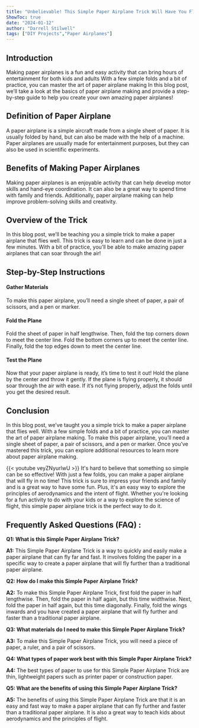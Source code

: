```yaml
---
title: "Unbelievable! This Simple Paper Airplane Trick Will Have You Flying in No Time!"
ShowToc: true 
date: "2024-01-12"
author: "Darrell Stilwell" 
tags: ["DIY Projects","Paper Airplanes"]
---
```

## Introduction

Making paper airplanes is a fun and easy activity that can bring hours of entertainment for both kids and adults With a few simple folds and a bit of practice, you can master the art of paper airplane making In this blog post, we’ll take a look at the basics of paper airplane making and provide a step-by-step guide to help you create your own amazing paper airplanes! 

## Definition of Paper Airplane

A paper airplane is a simple aircraft made from a single sheet of paper. It is usually folded by hand, but can also be made with the help of a machine. Paper airplanes are usually made for entertainment purposes, but they can also be used in scientific experiments. 

## Benefits of Making Paper Airplanes

Making paper airplanes is an enjoyable activity that can help develop motor skills and hand-eye coordination. It can also be a great way to spend time with family and friends. Additionally, paper airplane making can help improve problem-solving skills and creativity. 

## Overview of the Trick

In this blog post, we’ll be teaching you a simple trick to make a paper airplane that flies well. This trick is easy to learn and can be done in just a few minutes. With a bit of practice, you’ll be able to make amazing paper airplanes that can soar through the air! 

## Step-by-Step Instructions

#### Gather Materials

To make this paper airplane, you’ll need a single sheet of paper, a pair of scissors, and a pen or marker. 

#### Fold the Plane

Fold the sheet of paper in half lengthwise. Then, fold the top corners down to meet the center line. Fold the bottom corners up to meet the center line. Finally, fold the top edges down to meet the center line. 

#### Test the Plane

Now that your paper airplane is ready, it’s time to test it out! Hold the plane by the center and throw it gently. If the plane is flying properly, it should soar through the air with ease. If it’s not flying properly, adjust the folds until you get the desired result. 

## Conclusion

In this blog post, we’ve taught you a simple trick to make a paper airplane that flies well. With a few simple folds and a bit of practice, you can master the art of paper airplane making. To make this paper airplane, you’ll need a single sheet of paper, a pair of scissors, and a pen or marker. Once you’ve mastered this trick, you can explore additional resources to learn more about paper airplane making.

{{< youtube veyZNyurlwU >}} 
It's hard to believe that something so simple can be so effective! With just a few folds, you can make a paper airplane that will fly in no time! This trick is sure to impress your friends and family and is a great way to have some fun. Plus, it's an easy way to explore the principles of aerodynamics and the intent of flight. Whether you're looking for a fun activity to do with your kids or a way to explore the science of flight, this simple paper airplane trick is the perfect way to do it.

## Frequently Asked Questions (FAQ) :
**Q1: What is this Simple Paper Airplane Trick?**

**A1:** This Simple Paper Airplane Trick is a way to quickly and easily make a paper airplane that can fly far and fast. It involves folding the paper in a specific way to create a paper airplane that will fly further than a traditional paper airplane. 

**Q2: How do I make this Simple Paper Airplane Trick?**

**A2:** To make this Simple Paper Airplane Trick, first fold the paper in half lengthwise. Then, fold the paper in half again, but this time widthwise. Next, fold the paper in half again, but this time diagonally. Finally, fold the wings inwards and you have created a paper airplane that will fly further and faster than a traditional paper airplane. 

**Q3: What materials do I need to make this Simple Paper Airplane Trick?**

**A3:** To make this Simple Paper Airplane Trick, you will need a piece of paper, a ruler, and a pair of scissors. 

**Q4: What types of paper work best with this Simple Paper Airplane Trick?**

**A4:** The best types of paper to use for this Simple Paper Airplane Trick are thin, lightweight papers such as printer paper or construction paper. 

**Q5: What are the benefits of using this Simple Paper Airplane Trick?**

**A5:** The benefits of using this Simple Paper Airplane Trick are that it is an easy and fast way to make a paper airplane that can fly further and faster than a traditional paper airplane. It is also a great way to teach kids about aerodynamics and the principles of flight.



